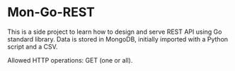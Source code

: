 # Mon-Go-REST
This is a side project to learn how to design and serve REST API using Go standard library.
Data is stored in MongoDB, initially imported with a Python script and a CSV.

Allowed HTTP operations: GET (one or all).
